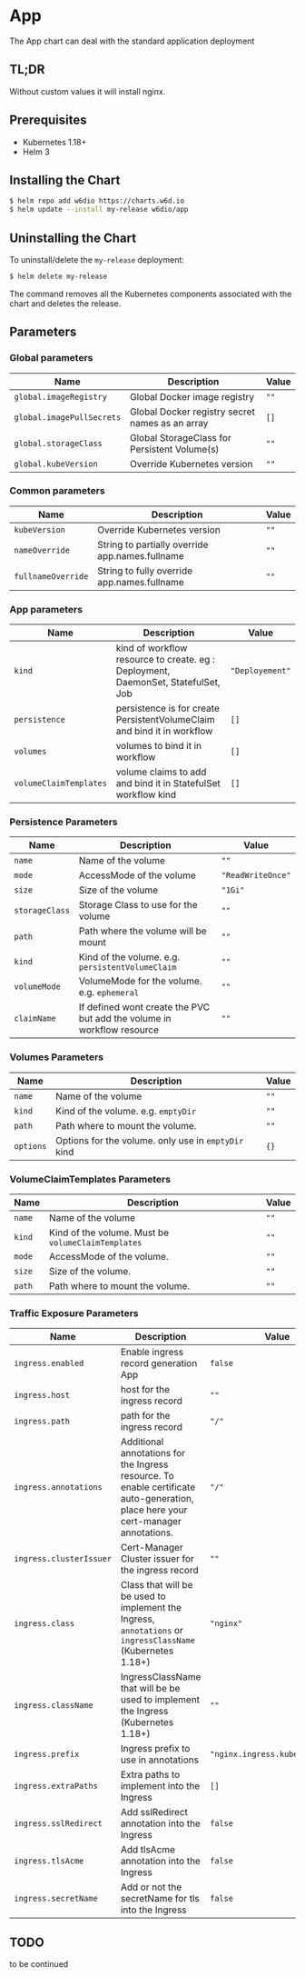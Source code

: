<!-- app-name: app -->

# App

The App chart can deal with the standard application deployment

## TL;DR

Without custom values it will install nginx.

## Prerequisites

- Kubernetes 1.18+
- Helm 3

## Installing the Chart

```bash
$ helm repo add w6dio https://charts.w6d.io
$ helm update --install my-release w6dio/app
```

## Uninstalling the Chart

To uninstall/delete the `my-release` deployment:

```bash
$ helm delete my-release
```

The command removes all the Kubernetes components associated with the chart and deletes the release.

## Parameters

### Global parameters

| Name                      | Description                                     | Value |
|---------------------------|-------------------------------------------------|-------|
| `global.imageRegistry`    | Global Docker image registry                    | `""`  |
| `global.imagePullSecrets` | Global Docker registry secret names as an array | `[]`  |
| `global.storageClass`     | Global StorageClass for Persistent Volume(s)    | `""`  |
| `global.kubeVersion`      | Override Kubernetes version                     | `""`  |

### Common parameters

| Name                | Description                                        | Value |
|---------------------|----------------------------------------------------|-------|
| `kubeVersion`       | Override Kubernetes version                        | `""`  |
| `nameOverride`      | String to partially override app.names.fullname    | `""`  |
| `fullnameOverride`  | String to fully override app.names.fullname        | `""`  |

### App parameters

| Name                   | Description                                                                       | Value           |
|------------------------|-----------------------------------------------------------------------------------|-----------------|
| `kind`                 | kind of workflow resource to create. eg : Deployment, DaemonSet, StatefulSet, Job | `"Deployement"` |
| `persistence`          | persistence is for create PersistentVolumeClaim and bind it in workflow           | `[]`            |
| `volumes`              | volumes to bind it in workflow                                                    | `[]`            |
| `volumeClaimTemplates` | volume claims to add and bind it in StatefulSet workflow kind                     | `[]`            |

### Persistence Parameters

| Name           | Description                                                            | Value             |
|----------------|------------------------------------------------------------------------|-------------------|
| `name`         | Name of the volume                                                     | `""`              |
| `mode`         | AccessMode of the volume                                               | `"ReadWriteOnce"` |
| `size`         | Size of the volume                                                     | `"1Gi"`           |
| `storageClass` | Storage Class to use for the volume                                    | `""`              |
| `path`         | Path where the volume will be mount                                    | `""`              |
| `kind`         | Kind of the volume. e.g. `persistentVolumeClaim`                       | `""`              |
| `volumeMode`   | VolumeMode for the volume. e.g. `ephemeral`                            | `""`              |
| `claimName`    | If defined wont create the PVC but add the volume in workflow resource | `""`              |

### Volumes Parameters

| Name      | Description                                         | Value |
|-----------|-----------------------------------------------------|-------|
| `name`    | Name of the volume                                  | `""`  |
| `kind`    | Kind of the volume. e.g. `emptyDir`                 | `""`  |
| `path`    | Path where to mount the volume.                     | `""`  |
| `options` | Options for the volume. only use in `emptyDir` kind | `{}`  |

### VolumeClaimTemplates Parameters

| Name   | Description                                        | Value |
|--------|----------------------------------------------------|-------|
| `name` | Name of the volume                                 | `""`  |
| `kind` | Kind of the volume. Must be `volumeClaimTemplates` | `""`  |
| `mode` | AccessMode of the volume.                          | `""`  |
| `size` | Size of the volume.                                | `""`  |
| `path` | Path where to mount the volume.                    | `""`  |

### Traffic Exposure Parameters

| Name                    | Description                                                                                                                       | Value                           |
|-------------------------|-----------------------------------------------------------------------------------------------------------------------------------|---------------------------------|
| `ingress.enabled`       | Enable ingress record generation App                                                                                              | `false`                         |
| `ingress.host`          | host for the ingress record                                                                                                       | `""`                            |
| `ingress.path`          | path for the ingress record                                                                                                       | `"/"`                           |
| `ingress.annotations`   | Additional annotations for the Ingress resource. To enable certificate auto-generation, place here your cert-manager annotations. | `"/"`                           |
| `ingress.clusterIssuer` | Cert-Manager Cluster issuer for the ingress record                                                                                | `""`                            |
| `ingress.class`         | Class that will be be used to implement the Ingress, `annotations` or `ingressClassName` (Kubernetes 1.18+)                       | `"nginx"`                       |
| `ingress.className`     | IngressClassName that will be be used to implement the Ingress (Kubernetes 1.18+)                                                 | `""`                            |
| `ingress.prefix`        | Ingress prefix to use in annotations                                                                                              | `"nginx.ingress.kubernetes.io"` |
| `ingress.extraPaths`    | Extra paths to implement into the Ingress                                                                                         | `[]`                            |
| `ingress.sslRedirect`   | Add sslRedirect annotation into the Ingress                                                                                       | `false`                         |
| `ingress.tlsAcme`       | Add tlsAcme annotation into the Ingress                                                                                           | `false`                         |
| `ingress.secretName`    | Add or not the secretName for tls into the Ingress                                                                                | `false`                         |

## TODO 

to be continued
